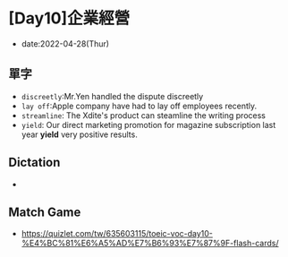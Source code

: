 # [Day10]企業經營

* date:2022-04-28(Thur)

## 單字

* `discreetly`:Mr.Yen handled the dispute discreetly
* `lay off`:Apple company have had to lay off employees recently.
* `streamline`: The Xdite's product can steamline the writing process
* `yield`: Our direct marketing promotion for magazine subscription last year **yield** very positive results.

## Dictation
* 

## Match Game
* https://quizlet.com/tw/635603115/toeic-voc-day10-%E4%BC%81%E6%A5%AD%E7%B6%93%E7%87%9F-flash-cards/

